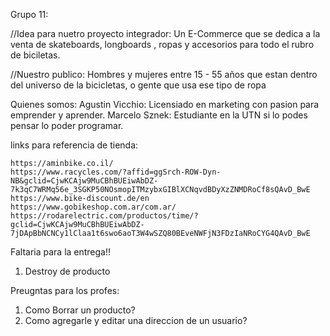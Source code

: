 
Grupo 11:

//Idea para nuetro proyecto integrador: Un E-Commerce que se dedica a la venta de skateboards, longboards , ropas y accesorios para todo el rubro de biciletas.

//Nuestro publico: Hombres y mujeres entre 15 - 55 años que estan dentro del universo de la bicicletas, o gente que usa ese tipo de ropa

Quienes somos: Agustin Vicchio: Licensiado en marketing con pasion para emprender y aprender. 
Marcelo Sznek: Estudiante en la UTN si lo podes pensar lo poder programar.

links para referencia de tienda:

    https://aminbike.co.il/
    https://www.racycles.com/?affid=ggSrch-ROW-Dyn-NB&gclid=CjwKCAjw9MuCBhBUEiwAbDZ-7k3qC7WRMq56e_3SGKP50NOsmopITMzybxGIBlXCNqvdBDyXzZNMDRoCf8sQAvD_BwE
    https://www.bike-discount.de/en
    https://www.gobikeshop.com.ar/com.ar/
    https://rodarelectric.com/productos/time/?gclid=CjwKCAjw9MuCBhBUEiwAbDZ-7jDApBbNCNCy1lClaa1t6swo6aoT3W4wSZQ80BEveNWFjN3FDzIaNRoCYG4QAvD_BwE




Faltaria para la entrega!!
1. Destroy de producto


Preugntas para los profes:
1. Como Borrar un producto?
2. Como agregarle y editar una direccion de un usuario?

